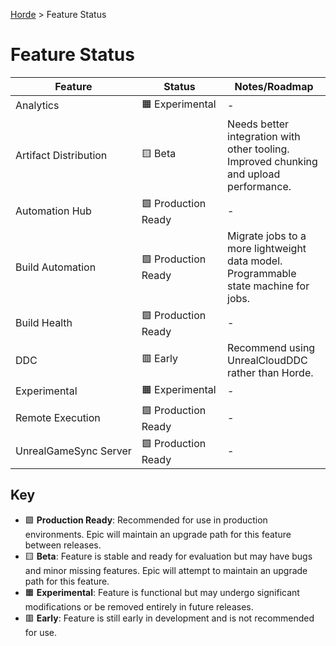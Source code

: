 [Horde](../README.md) > Feature Status

# Feature Status

| Feature | Status | Notes/Roadmap |
| ------- | ------ | ----- |
| Analytics | 🟧&nbsp;Experimental | - |
| Artifact&nbsp;Distribution | 🟨&nbsp;Beta | Needs better integration with other tooling.<br>Improved chunking and upload performance. |
| Automation Hub | 🟩&nbsp;Production Ready | - |
| Build Automation | 🟩&nbsp;Production Ready | Migrate jobs to a more lightweight data model.<br>Programmable state machine for jobs. |
| Build Health | 🟩&nbsp;Production Ready | - |
| DDC | 🟥&nbsp;Early | Recommend using UnrealCloudDDC rather than Horde. |
| Experimental | 🟧&nbsp;Experimental | - |
| Remote Execution | 🟩&nbsp;Production Ready | - |
| UnrealGameSync&nbsp;Server | 🟩&nbsp;Production Ready | - |

## Key

* 🟩 **Production Ready**: Recommended for use in production environments.
  Epic will maintain an upgrade path for this feature between releases.
* 🟨 **Beta**: Feature is stable and ready for evaluation but may have bugs and minor missing features.
  Epic will attempt to maintain an upgrade path for this feature.
* 🟧 **Experimental**: Feature is functional but may undergo significant modifications or be removed entirely
  in future releases.
* 🟥 **Early**: Feature is still early in development and is not recommended for use.

